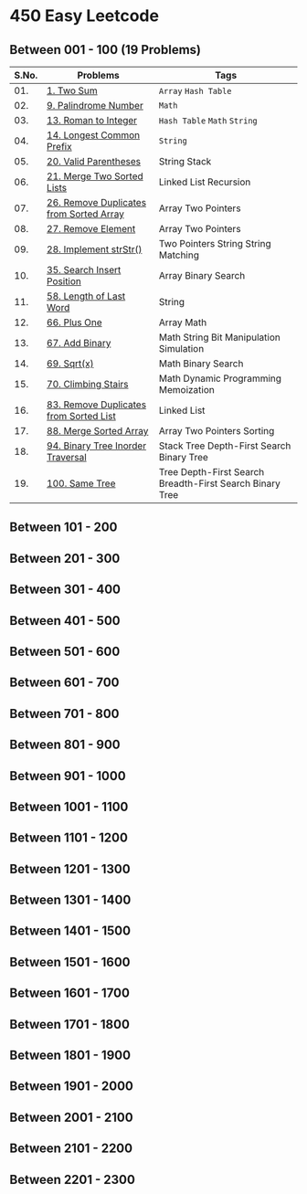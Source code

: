 # 450 Easy Leetcode

## Between  001 -  100 (19 Problems)

| S.No. | Problems | Tags |
| ----- | -------- | ---- |
| 01.   | [1. Two Sum]() | `Array` `Hash Table`
| 02.   | [9. Palindrome Number]() | `Math`
| 03.   | [13. Roman to Integer]() | `Hash Table` `Math` `String` |
| 04.   | [14. Longest Common Prefix]() | `String`
| 05.   | [20. Valid Parentheses]() | String Stack
| 06.   | [21. Merge Two Sorted Lists]() | Linked List Recursion
| 07.   | [26. Remove Duplicates from Sorted Array]() | Array Two Pointers
| 08.   | [27. Remove Element]() | Array Two Pointers
| 09.   | [28. Implement strStr()]() | Two Pointers String String Matching
| 10.   | [35. Search Insert Position]() | Array Binary Search
| 11.   | [58. Length of Last Word]() | String
| 12.   | [66. Plus One]() | Array Math
| 13.   | [67. Add Binary]() | Math String Bit Manipulation Simulation
| 14.   | [69. Sqrt(x)]() | Math Binary Search
| 15.   | [70. Climbing Stairs]() | Math Dynamic Programming Memoization
| 16.   | [83. Remove Duplicates from Sorted List]() | Linked List
| 17.   | [88. Merge Sorted Array]() | Array Two Pointers Sorting
| 18.   | [94. Binary Tree Inorder Traversal]() | Stack Tree Depth-First Search Binary Tree
| 19.   | [100. Same Tree]() | Tree Depth-First Search Breadth-First Search Binary Tree


































## Between  101 -  200
## Between  201 -  300
## Between  301 -  400
## Between  401 -  500
## Between  501 -  600
## Between  601 -  700
## Between  701 -  800
## Between  801 -  900
## Between  901 - 1000
## Between 1001 - 1100
## Between 1101 - 1200
## Between 1201 - 1300
## Between 1301 - 1400
## Between 1401 - 1500
## Between 1501 - 1600
## Between 1601 - 1700
## Between 1701 - 1800
## Between 1801 - 1900
## Between 1901 - 2000
## Between 2001 - 2100
## Between 2101 - 2200
## Between 2201 - 2300
